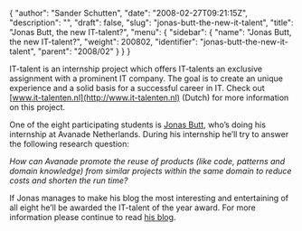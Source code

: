 {
  "author": "Sander Schutten",
  "date": "2008-02-27T09:21:15Z",
  "description": "",
  "draft": false,
  "slug": "jonas-butt-the-new-it-talent",
  "title": "Jonas Butt, the new IT-talent?",
  "menu": {
    "sidebar": {
      "name": "Jonas Butt, the new IT-talent?",
      "weight": 200802,
      "identifier": "jonas-butt-the-new-it-talent",
      "parent": "2008/02"
    }
  }
}


IT-talent is an internship project which offers IT-talents an exclusive assignment with a prominent IT company. The goal is to create an unique experience and a solid basis for a successful career in IT. Check out [www.it-talenten.nl](http://www.it-talenten.nl) (Dutch) for more information on this project.

One of the eight participating students is [Jonas Butt](http://www.ittalentenblog.nl/archives/entry_60.php), who’s doing his internship at Avanade Netherlands. During his internship he’ll try to answer the following research question:

*How can Avanade promote the reuse of products (like code, patterns and domain knowledge) from similar projects within the same domain to reduce costs and shorten the run time?*

If Jonas manages to make his blog the most interesting and entertaining of all eight he’ll be awarded the IT-talent of the year award. For more information please continue to read [his blog](http://www.ittalentenblog.nl/student7.php).

